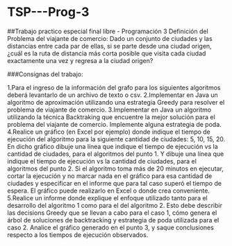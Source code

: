 # TSP---Prog-3
##Trabajo practico especial final libre - Programación 3
Definición del Problema del viajante de comercio:
Dado un conjunto de ciudades y las distancias entre cada par de ellas, si se parte desde una ciudad origen, ¿cuál es la ruta de distancia más corta posible que visita cada ciudad exactamente una vez y regresa a la ciudad origen?

###Consignas del trabajo:

1.Para el ingreso de la información del grafo para los siguientes algoritmos deberá levantarlo de un archivo de texto o csv.
2.Implementar en Java un algoritmo de aproximación utilizando una estrategia Greedy para resolver el problema de viajante de comercio.
3.Implementar en Java un algoritmo utilizando la técnica Backtraking que encuentre la mejor solución para el problema del viajante de comercio. Implemente alguna estrategia de poda.
4.Realice un gráfico (en Excel por ejemplo) donde indique el tiempo de ejecución del algoritmo para la siguiente cantidad de ciudades: 5, 10, 15, 20.
En dicho gráfico dibuje una línea que indique el tiempo de ejecución vs la cantidad de ciudades, para el algoritmos del punto 1. Y dibuje una línea que indique el tiempo de ejecución vs la cantidad de ciudades, para el algoritmos del punto 2.
Si el algoritmo toma más de 20 minutos en ejecutar, cortar la ejecución y no marcar nada en el gráfico para esa cantidad de ciudades y especificar en el informe que para tal caso superó el tiempo de espera.
El gráfico puede realizarlo en Excel o donde crea conveniente.
5.Realice un informe donde explique el enfoque utilizado tanto para el desarrollo del algoritmo 1 como para el del algoritmo 2. Esto debe describir las decisions Greedy que se llevan a cabo para el caso 1, cómo genera el árbol de soluciones de backtracking y estrategia de poda utilizada para el caso 2. Analice el gráfico generado en el punto 3, y saque conclusiones respecto a los tiempos de ejecución observados.
